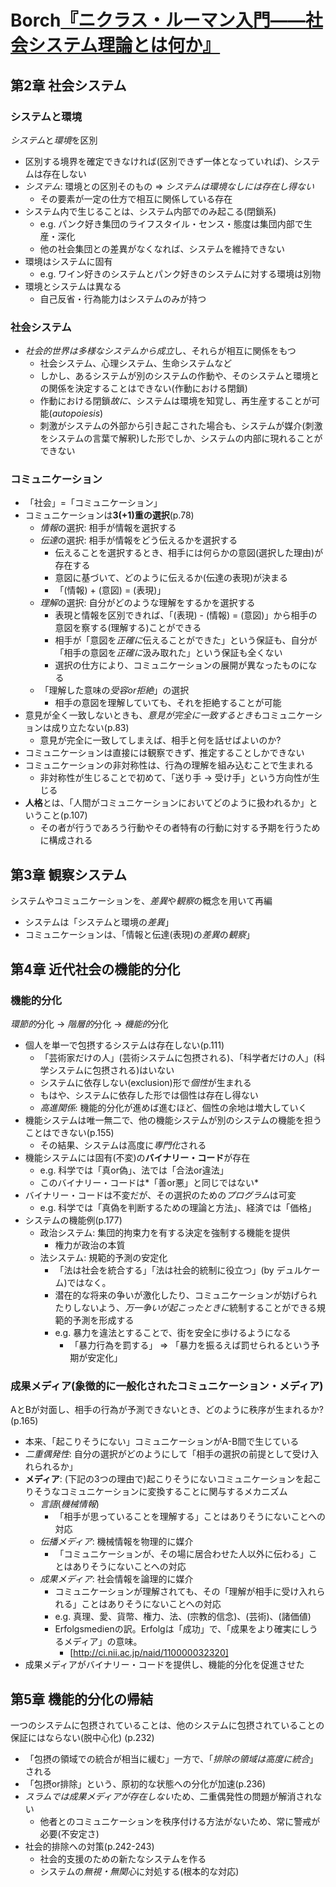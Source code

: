 # Borch[『ニクラス・ルーマン入門――社会システム理論とは何か』](urn:isbn:4787714066)

## 第2章 社会システム

### システムと環境

*システム*と*環境*を区別

- 区別する境界を確定できなければ(区別できず一体となっていれば)、システムは存在しない
- *システム*: 環境との区別そのもの ⇒ *システムは環境なしには存在し得ない*
	- その要素が一定の仕方で相互に関係している存在
- システム内で生じることは、システム内部でのみ起こる(閉鎖系)
	- e.g. パンク好き集団のライフスタイル・センス・態度は集団内部で生産・深化
	- 他の社会集団との差異がなくなれば、システムを維持できない
- 環境はシステムに固有
	- e.g. ワイン好きのシステムとパンク好きのシステムに対する環境は別物
- 環境とシステムは異なる
	- 自己反省・行為能力はシステムのみが持つ

### 社会システム

- *社会的世界は多様なシステムから成立*し、それらが相互に関係をもつ
	- 社会システム、心理システム、生命システムなど
	- しかし、あるシステムが別のシステムの作動や、そのシステムと環境との関係を決定することはできない(作動における閉鎖)
	- 作動における閉鎖*故に*、システムは環境を知覚し、再生産することが可能(*autopoiesis*)
	- 刺激がシステムの外部から引き起こされた場合も、システムが媒介(刺激をシステムの言葉で解釈)した形でしか、システムの内部に現れることができない

### コミュニケーション

- 「社会」=「コミュニケーション」
- コミュニケーションは**3(+1)重の選択**(p.78)
	- *情報*の選択: 相手が情報を選択する
	- *伝達*の選択: 相手が情報をどう伝えるかを選択する
		- 伝えることを選択するとき、相手には何らかの意図(選択した理由)が存在する
		- 意図に基づいて、どのように伝えるか(伝達の表現)が決まる
		- 「(情報) + (意図) = (表現)」
	- *理解*の選択: 自分がどのような理解をするかを選択する
		- 表現と情報を区別できれば、「(表現) - (情報) = (意図)」から相手の意図を察する(理解する)ことができる
		- 相手が「意図を*正確に*伝えることができた」という保証も、自分が「相手の意図を*正確に*汲み取れた」という保証も全くない
		- 選択の仕方により、コミュニケーションの展開が異なったものになる
	- 「理解した意味の*受容or拒絶*」の選択
		- 相手の意図を理解していても、それを拒絶することが可能
- 意見が全く一致しないときも、*意見が完全に一致するときも*コミュニケーションは成り立たない(p.83)
	- 意見が完全に一致してしまえば、相手と何を話せばよいのか?
- コミュニケーションは直接には観察できず、推定することしかできない
- コミュニケーションの非対称性は、行為の理解を組み込むことで生まれる
	- 非対称性が生じることで初めて、「送り手 → 受け手」という方向性が生じる
- **人格**とは、「人間がコミュニケーションにおいてどのように扱われるか」ということ(p.107)
	- その者が行うであろう行動やその者特有の行動に対する予期を行うために構成される

## 第3章 観察システム

システムやコミュニケーションを、*差異*や*観察*の概念を用いて再編

- システムは「システムと環境の*差異*」
- コミュニケーションは、「情報と伝達(表現)の*差異*の*観察*」

## 第4章 近代社会の機能的分化

### 機能的分化

*環節的*分化 → *階層的*分化 → *機能的*分化

- 個人を単一で包摂するシステムは存在しない(p.111)
	- 「芸術家だけの人」(芸術システムに包摂される)、「科学者だけの人」(科学システムに包摂される)はいない
	- システムに依存しない(exclusion)形で*個性*が生まれる
	- もはや、システムに依存した形では個性は存在し得ない
	- *高進関係*: 機能的分化が進めば進むほど、個性の余地は増大していく
- 機能システムは唯一無二で、他の機能システムが別のシステムの機能を担うことはできない(p.155)
	- その結果、システムは高度に*専門化*される
- 機能システムには固有(不変)の**バイナリー・コード**が存在
	- e.g. 科学では「真or偽」、法では「合法or違法」
	- このバイナリー・コードは*「善or悪」と同じではない*
- バイナリー・コードは不変だが、その選択のための*プログラム*は可変
	- e.g. 科学では「真偽を判断するための理論と方法」、経済では「価格」
- システムの機能例(p.177)
	- 政治システム: 集団的拘束力を有する決定を強制する機能を提供
		- 権力が政治の本質
	- 法システム: 規範的予測の安定化
		- 「法は社会を統合する」「法は社会的統制に役立つ」(by デュルケーム)ではなく。
		- 潜在的な将来の争いが激化したり、コミュニケーションが妨げられたりしないよう、*万一争いが起こったときに*統制することができる規範的予測を形成する
		- e.g. 暴力を違法とすることで、街を安全に歩けるようになる
			- 「暴力行為を罰する」 ⇒ 「暴力を振るえば罰せられるという予期が安定化」

### 成果メディア(象徴的に一般化されたコミュニケーション・メディア)

AとBが対面し、相手の行為が予測できないとき、どのように秩序が生まれるか?(p.165)

- 本来、「起こりそうにない」コミュニケーションがA-B間で生じている
- *二重偶発性*: 自分の選択がどのようにして「相手の選択の前提として受け入れられるか」
- **メディア**: (下記の3つの理由で)起こりそうにないコミュニケーションを起こりそうなコミュニケーションに変換することに関与するメカニズム
	- *言語*(*機械情報*)
		- 「相手が思っていることを理解する」ことはありそうにないことへの対応
	- *伝播メディア*: 機械情報を物理的に媒介
		- 「コミュニケーションが、その場に居合わせた人以外に伝わる」ことはありそうにないことへの対応
	- *成果メディア*: 社会情報を論理的に媒介
		- コミュニケーションが理解されても、その「理解が相手に受け入れられる」ことはありそうにないことへの対応
		- e.g. 真理、愛、貨幣、権力、法、(宗教的信念)、(芸術)、(諸価値)
		- Erfolgsmedienの訳。Erfolgは「成功」で、「成果をより確実にしうるメディア」の意味。
			- [http://ci.nii.ac.jp/naid/110000032320]
- 成果メディアがバイナリー・コードを提供し、機能的分化を促進させた

## 第5章 機能的分化の帰結

一つのシステムに包摂されていることは、他のシステムに包摂されていることの保証にはならない(脱中心化) (p.232)

- 「包摂の領域での統合が相当に緩む」一方で、「*排除の領域は高度に統合*」される
- 「包摂or排除」という、原初的な状態への分化が加速(p.236)
- *スラムでは成果メディアが存在しない*ため、二重偶発性の問題が解消されない
	- 他者とのコミュニケーションを秩序付ける方法がないため、常に警戒が必要(不安定さ)
- 社会的排除への対策(p.242-243)
	- 社会的支援のための新たなシステムを作る
	- システムの*無視・無関心*に対処する(根本的な対応)
